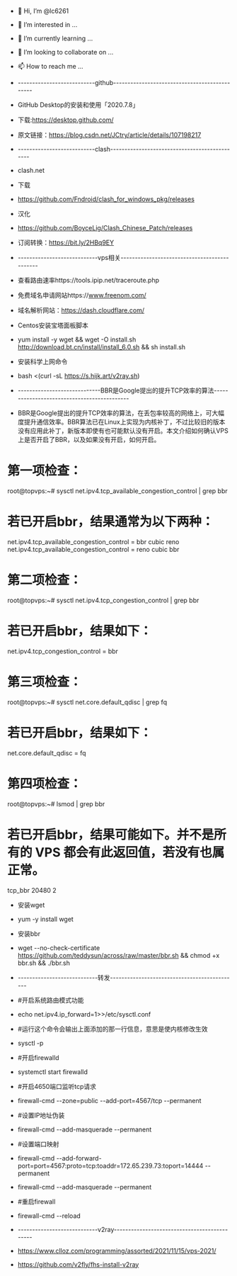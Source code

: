 - 👋 Hi, I’m @lc6261
- 👀 I’m interested in ...
- 🌱 I’m currently learning ...
- 💞️ I’m looking to collaborate on ...
- 📫 How to reach me ...
- ---------------------------github----------------------------------------------
- GitHub Desktop的安装和使用「2020.7.8」
- 下载:https://desktop.github.com/
- 原文链接：https://blog.csdn.net/JCtry/article/details/107198217

- ---------------------------clash----------------------------------------------
- clash.net
- 下载
- https://github.com/Fndroid/clash_for_windows_pkg/releases
- 汉化
- https://github.com/BoyceLig/Clash_Chinese_Patch/releases
- 订阅转换：https://bit.ly/2HBq9EY



- ----------------------------vps相关---------------------------------------------
- 查看路由速率https://tools.ipip.net/traceroute.php
- 免费域名申请网站https://www.freenom.com/ 
- 域名解析网站：https://dash.cloudflare.com/
- Centos安装宝塔面板脚本
- yum install -y wget && wget -O install.sh http://download.bt.cn/install/install_6.0.sh && sh install.sh
- 安装科学上网命令
- bash <(curl -sL https://s.hijk.art/v2ray.sh)



- -----------------------------BBR是Google提出的提升TCP效率的算法--------------------------------------------
- BBR是Google提出的提升TCP效率的算法，在丢包率较高的网络上，可大幅度提升通信效率。BBR算法已在Linux上实现为内核补丁，不过比较旧的版本没有应用此补丁，新版本即使有也可能默认没有开启。本文介绍如何确认VPS上是否开启了BBR，以及如果没有开启，如何开启。

# 第一项检查：
root@topvps:~# sysctl net.ipv4.tcp_available_congestion_control | grep bbr

# 若已开启bbr，结果通常为以下两种：
net.ipv4.tcp_available_congestion_control = bbr cubic reno
net.ipv4.tcp_available_congestion_control = reno cubic bbr

# 第二项检查：
root@topvps:~# sysctl net.ipv4.tcp_congestion_control | grep bbr
# 若已开启bbr，结果如下：
net.ipv4.tcp_congestion_control = bbr

# 第三项检查：
root@topvps:~# sysctl net.core.default_qdisc | grep fq
# 若已开启bbr，结果如下：
net.core.default_qdisc = fq

# 第四项检查：
root@topvps:~# lsmod | grep bbr
# 若已开启bbr，结果可能如下。并不是所有的 VPS 都会有此返回值，若没有也属正常。
tcp_bbr                20480  2

- 安装wget
- yum -y install wget

- 安装bbr
- wget --no-check-certificate https://github.com/teddysun/across/raw/master/bbr.sh && chmod +x bbr.sh && ./bbr.sh


- ----------------------------转发---------------------------------------------
- #开启系统路由模式功能
- echo net.ipv4.ip_forward=1>>/etc/sysctl.conf

- #运行这个命令会输出上面添加的那一行信息，意思是使内核修改生效
- sysctl -p
- #开启firewalld
- systemctl start firewalld
- #开启4650端口监听tcp请求
- firewall-cmd --zone=public --add-port=4567/tcp --permanent
- #设置IP地址伪装
- firewall-cmd --add-masquerade --permanent
- #设置端口映射
- firewall-cmd --add-forward-port=port=4567:proto=tcp:toaddr=172.65.239.73:toport=14444 --permanent
- firewall-cmd --add-masquerade --permanent
- #重启firewall
- firewall-cmd --reload


- ----------------------------v2ray---------------------------------------------
- https://www.clloz.com/programming/assorted/2021/11/15/vps-2021/
- https://github.com/v2fly/fhs-install-v2ray
